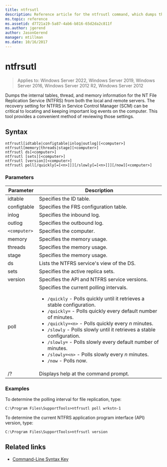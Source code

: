 ```yaml
---
title: ntfrsutl
description: Reference article for the ntfrsutl command, which dumps the internal tables, thread, and memory information for the NT File Replication Service (NTFRS).
ms.topic: reference
ms.assetid: d7721a19-5a87-4ab6-b816-65d2da2c811f
ms.author: jgerend
author: JasonGerend
manager: mtillman
ms.date: 10/16/2017
---
```


# ntfrsutl

>Applies to: Windows Server 2022, Windows Server 2019, Windows Server 2016, Windows Server 2012 R2, Windows Server 2012

Dumps the internal tables, thread, and memory information for the NT File Replication Service (NTFRS) from both the local and remote servers. The recovery setting for NTFRS in Service Control Manager (SCM) can be critical to locating and keeping important log events on the computer. This tool provides a convenient method of reviewing those settings.

## Syntax

```
ntfrsutl[idtable|configtable|inlog|outlog][<computer>]
ntfrsutl[memory|threads|stage][<computer>]
ntfrsutl ds[<computer>]
ntfrsutl [sets][<computer>]
ntfrsutl [version][<computer>]
ntfrsutl poll[/quickly[=[<n>]]][/slowly[=[<n>]]][/now][<computer>]
```

### Parameters

| Parameter | Description |
| --------- | ----------- |
| idtable | Specifies the ID table. |
| configtable | Specifies the FRS configuration table. |
| inlog | Specifies the inbound log. |
| outlog | Specifies the outbound log. |
| `<computer>` | Specifies the computer. |
| memory | Specifies the memory usage. |
| threads | Specifies the memory usage. |
| stage | Specifies the memory usage. |
| ds | Lists the NTFRS service's view of the DS. |
| sets | Specifies the active replica sets. |
| version | Specifies the API and NTFRS service versions. |
| poll | Specifies the current polling intervals.<ul><li>`/quickly` - Polls quickly until it retrieves a stable configuration.</li><li>`/quickly=` - Polls quickly every default number of minutes.</li><li>`/quickly=<n>` - Polls quickly every *n* minutes.</li><li>`/slowly` - Polls slowly until it retrieves a stable configuration.</li><li>`/slowly=` - Polls slowly every default number of minutes.</li><li>`/slowly=<n>` - Polls slowly every *n* minutes.</li><li>`/now` - Polls now.</li></ul>|
| /? | Displays help at the command prompt. |

### Examples

To determine the polling interval for file replication, type:

```
C:\Program Files\SupportTools>ntfrsutl poll wrkstn-1
```

To determine the current NTFRS application program interface (API) version, type:

```
C:\Program Files\SupportTools>ntfrsutl version
```

## Related links

- [Command-Line Syntax Key](command-line-syntax-key.md)
